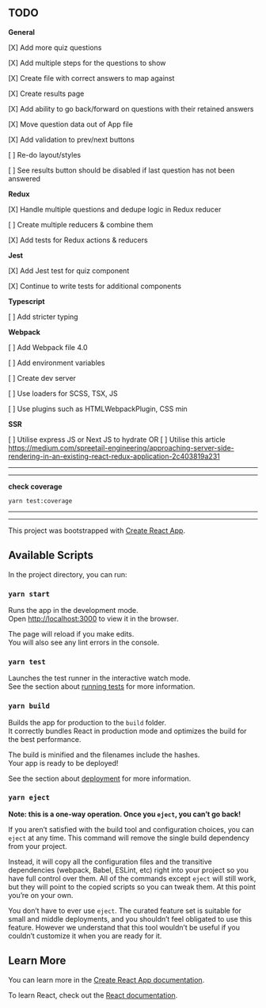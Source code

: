 ## TODO

**General**

[X] Add more quiz questions

[X] Add multiple steps for the questions to show

[X] Create file with correct answers to map against

[X] Create results page

[X] Add ability to go back/forward on questions with their retained answers

[X] Move question data out of App file

[X] Add validation to prev/next buttons

[ ] Re-do layout/styles

[ ] See results button should be disabled if last question has not been answered

**Redux**

[X] Handle multiple questions and dedupe logic in Redux reducer

[ ] Create multiple reducers & combine them

[X] Add tests for Redux actions & reducers

**Jest**

[X] Add Jest test for quiz component

[X] Continue to write tests for additional components

**Typescript**

[ ] Add stricter typing

**Webpack**

[ ] Add Webpack file 4.0

[ ] Add environment variables

[ ] Create dev server

[ ] Use loaders for SCSS, TSX, JS

[ ] Use plugins such as HTMLWebpackPlugin, CSS min

**SSR**

[ ] Utilise express JS or Next JS to hydrate OR
[ ] Utilise this article https://medium.com/spreetail-engineering/approaching-server-side-rendering-in-an-existing-react-redux-application-2c403819a231

---

---

**check coverage**

`yarn test:coverage`

---

---

This project was bootstrapped with [Create React App](https://github.com/facebook/create-react-app).

## Available Scripts

In the project directory, you can run:

### `yarn start`

Runs the app in the development mode.<br />
Open [http://localhost:3000](http://localhost:3000) to view it in the browser.

The page will reload if you make edits.<br />
You will also see any lint errors in the console.

### `yarn test`

Launches the test runner in the interactive watch mode.<br />
See the section about [running tests](https://facebook.github.io/create-react-app/docs/running-tests) for more information.

### `yarn build`

Builds the app for production to the `build` folder.<br />
It correctly bundles React in production mode and optimizes the build for the best performance.

The build is minified and the filenames include the hashes.<br />
Your app is ready to be deployed!

See the section about [deployment](https://facebook.github.io/create-react-app/docs/deployment) for more information.

### `yarn eject`

**Note: this is a one-way operation. Once you `eject`, you can’t go back!**

If you aren’t satisfied with the build tool and configuration choices, you can `eject` at any time. This command will remove the single build dependency from your project.

Instead, it will copy all the configuration files and the transitive dependencies (webpack, Babel, ESLint, etc) right into your project so you have full control over them. All of the commands except `eject` will still work, but they will point to the copied scripts so you can tweak them. At this point you’re on your own.

You don’t have to ever use `eject`. The curated feature set is suitable for small and middle deployments, and you shouldn’t feel obligated to use this feature. However we understand that this tool wouldn’t be useful if you couldn’t customize it when you are ready for it.

## Learn More

You can learn more in the [Create React App documentation](https://facebook.github.io/create-react-app/docs/getting-started).

To learn React, check out the [React documentation](https://reactjs.org/).

